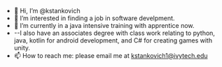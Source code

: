 - 👋 Hi, I’m @kstankovich
- 👀 I’m interested in finding a job in software develpment.
- 🌱 I’m currently in a java intensive training with apprentice now. 
- --I also have an associates degree with class work relating to python, java, kotlin for android development, and C# for creating games with unity. 
- 📫 How to reach me: please email me at kstankovich1@ivytech.edu

<!---
kstankovich/kstankovich is a ✨ special ✨ repository because its `README.md` (this file) appears on your GitHub profile.
You can click the Preview link to take a look at your changes.
--->
